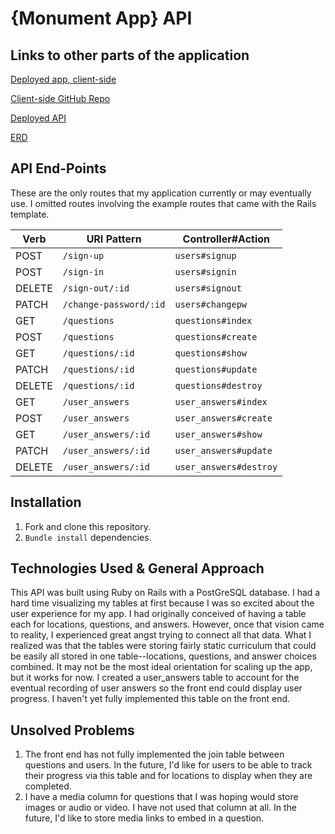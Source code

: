# {Monument App} API

## Links to other parts of the application

[Deployed app, client-side](https://react-final-project.herokuapp.com/)

[Client-side GitHub Repo](https://github.com/itbeauregard/ReactFinalProject)

[Deployed API](https://monument-app.herokuapp.com/)

[ERD](https://i.imgur.com/37fsvDO.png)

## API End-Points

These are the only routes that my application currently or may eventually use. I omitted routes involving the example routes that came with the Rails template.

| Verb   | URI Pattern            | Controller#Action     |
|--------|------------------------|-----------------------|
| POST   | `/sign-up`             | `users#signup`        |
| POST   | `/sign-in`             | `users#signin`        |
| DELETE | `/sign-out/:id`        | `users#signout`       |
| PATCH  | `/change-password/:id` | `users#changepw`      |
| GET    | `/questions`           | `questions#index`     |
| POST   | `/questions`           | `questions#create`    |
| GET    | `/questions/:id`       | `questions#show`      |
| PATCH  | `/questions/:id`       | `questions#update`    |
| DELETE | `/questions/:id`       | `questions#destroy`   |
| GET    | `/user_answers`        | `user_answers#index`  |
| POST   | `/user_answers`        | `user_answers#create` |
| GET    | `/user_answers/:id`    | `user_answers#show`   |
| PATCH  | `/user_answers/:id`    | `user_answers#update` |
| DELETE | `/user_answers/:id`    | `user_answers#destroy`|

## Installation

1. Fork and clone this repository.
2. `Bundle install` dependencies.

## Technologies Used & General Approach

This API was built using Ruby on Rails with a PostGreSQL database. I had a hard time visualizing my tables at first because I was so excited about the user experience for my app. I had originally conceived of having a table each for locations, questions, and answers. However, once that vision came to reality, I experienced great angst trying to connect all that data. What I realized was that the tables were storing fairly static curriculum that could be easily all stored in one table--locations, questions, and answer choices combined. It may not be the most ideal orientation for scaling up the app, but it works for now. I created a user_answers table to account for the eventual recording of user answers so the front end could display user progress. I haven't yet fully implemented this table on the front end.


## Unsolved Problems

1. The front end has not fully implemented the join table between questions and users. In the future, I'd like for users to be able to track their progress via this table and for locations to display when they are completed.
2. I have a media column for questions that I was hoping would store images or audio or video. I have not used that column at all. In the future, I'd like to store media links to embed in a question.
